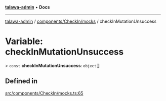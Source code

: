 [**talawa-admin**](../../../../README.md) • **Docs**

***

[talawa-admin](../../../../modules.md) / [components/CheckIn/mocks](../README.md) / checkInMutationUnsuccess

# Variable: checkInMutationUnsuccess

\> `const` **checkInMutationUnsuccess**: `object`[]

## Defined in

[src/components/CheckIn/mocks.ts:65](https://github.com/PalisadoesFoundation/talawa-admin/blob/c49a58cefb47697eb25ed53aa1ef6d685c772d3e/src/components/CheckIn/mocks.ts#L65)
